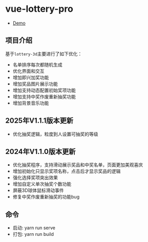 # vue-lottery-pro
- [Demo](https://onesir.github.io/vue-lottery-pro/)

## 项目介绍
基于`lottery-3d`主要进行了如下优化：
- 名单排序每次都随机生成
- 优化界面和交互
- 增加即兴加奖功能
- 增加奖品图片展示功能
- 增加支持动态配置初始奖项功能
- 增加支持中奖作废重新抽奖功能
- 增加背景音乐功能

## 2025年V1.1.1版本更新
- 优化抽奖逻辑，粒度到人设置可抽奖的等级

## 2024年V1.1.0版本更新
- 优化抽奖程序，支持滑动展示奖品和中奖名单，页面更加美观喜庆
- 增加初始化只显示奖项名称，点击后才显示奖品的逻辑
- 强化选择奖项突出效果
- 增加自定义单次抽奖个数功能
- 屏蔽3D球体鼠标滑动事件
- 修复中奖作废重新抽奖的功能bug

## 命令
- 启动: yarn run serve
- 打包: yarn run build

